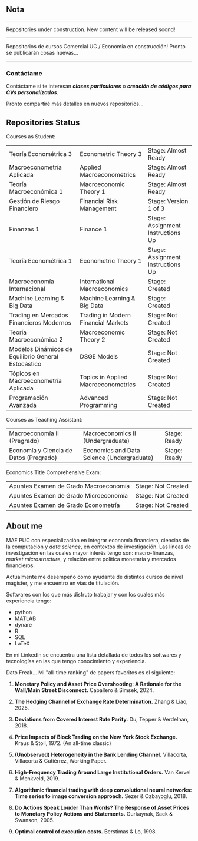 ## Nota

_________

Repositories under construction. New content will be released soond!

_________

Repositorios de cursos Comercial UC / Economía en construcción! Pronto se publicarán cosas nuevas...

_________


### Contáctame


Contáctame si te interesan _**clases particulares**_ o _**creación de códigos para CVs personalizados**_.

Pronto compartiré más detalles en nuevos repositorios...



## Repositories Status

Courses as Student:


<table style="border-collapse: collapse; width: 100%; border: none;">
  <tr>
    <td>Teoría Econométrica 3</td>
    <td>Econometric Theory 3</td>
    <td>Stage: Almost Ready</td>
  </tr>
  <tr>
    <td>Macroeconometría Aplicada</td>
    <td>Applied Macroeconometrics</td>
    <td>Stage: Almost Ready</td>
  </tr>
  <tr>
    <td>Teoría Macroeconómica 1</td>
    <td>Macroeconomic Theory 1</td>
    <td>Stage: Almost Ready</td>
  </tr>
  <tr>
    <td>Gestión de Riesgo Financiero</td>
    <td>Financial Risk Management</td>
    <td>Stage: Version 1 of 3</td>
  </tr>
  <tr>
    <td>Finanzas 1</td>
    <td>Finance 1</td>
    <td>Stage: Assignment Instructions Up</td>
  </tr>
  <tr>
    <td>Teoría Econométrica 1</td>
    <td>Econometric Theory 1</td>
    <td>Stage: Assignment Instructions Up</td>
  </tr>
  <tr>
    <td>Macroeconomía Internacional</td>
    <td>International Macroeconomics</td>
    <td>Stage: Created</td>
  </tr>
  <tr>
    <td>Machine Learning & Big Data</td>
    <td>Machine Learning & Big Data</td>
    <td>Stage: Created</td>
  </tr>
  <tr>
    <td>Trading en Mercados Financieros Modernos</td>
    <td>Trading in Modern Financial Markets</td>
    <td>Stage: Not Created</td>
  </tr>
  <tr>
    <td>Teoría Macroeconómica 2</td>
    <td>Macroeconomic Theory 2</td>
    <td>Stage: Not Created</td>
  </tr>
  <tr>
    <td>Modelos Dinámicos de Equilibrio General Estocástico</td>
    <td>DSGE Models</td>
    <td>Stage: Not Created</td>
  </tr>
  <tr>
    <td>Tópicos en Macroeconometría Aplicada</td>
    <td>Topics in Applied Macroeconometrics</td>
    <td>Stage: Not Created</td>
  </tr>
  <tr>
    <td>Programación Avanzada</td>
    <td>Advanced Programming</td>
    <td>Stage: Not Created</td>
  </tr>
</table>


Courses as Teaching Assistant:


<table style="border-collapse: collapse; width: 100%; border: none;">
  <tr>
    <td>Macroeconomía II (Pregrado)</td>
    <td>Macroeconomics II (Undergraduate)</td>
    <td>Stage: Ready</td>
  </tr>
  <tr>
    <td>Economía y Ciencia de Datos (Pregrado)</td>
    <td>Economics and Data Science (Undergraduate)</td>
    <td>Stage: Ready</td>
  </tr>
</table>


Economics Title Comprehensive Exam:


<table style="border-collapse: collapse; width: 100%; border: none;">
  <tr>
    <td>Apuntes Examen de Grado Macroeconomía</td>
    <td>Stage: Not Created</td>
  </tr>
  <tr>
    <td>Apuntes Examen de Grado Microeconomía</td>
    <td>Stage: Not Created</td>
  </tr>
  <tr>
    <td>Apuntes Examen de Grado Econometría</td>
    <td>Stage: Not Created</td>
  </tr>
</table>


## About me

MAE PUC con especialización en integrar economía financiera, ciencias de la computación y _data science_, en contextos de investigación. Las líneas de investigación en las cuales mayor interés tengo son: macro-finanzas, _market microstructure_, y relación entre política monetaria y mercados financieros.

Actualmente me desempeño como ayudante de distintos cursos de nivel magíster, y me encuentro en vías de titulación.

Softwares con los que más disfruto trabajar y con los cuales más experiencia tengo:

- python
- MATLAB
- dynare
- R
- SQL
- LaTeX

En mi LinkedIn se encuentra una lista detallada de todos los softwares y tecnologías en las que tengo conocimiento y experiencia.


Dato Freak... Mi "all-time ranking" de papers favoritos es el siguiente:


1) **Monetary Policy and Asset Price Overshooting: A Rationale for the Wall/Main Street Disconnect.** Caballero & Simsek, 2024.

2) **The Hedging Channel of Exchange Rate Determination.** Zhang & Liao, 2025.

3) **Deviations from Covered Interest Rate Parity.** Du, Tepper & Verdelhan, 2018.

4) **Price Impacts of Block Trading on the New York Stock Exchange.** Kraus & Stoll, 1972. (An all-time classic)

5) **(Unobserved) Heterogeneity in the Bank Lending Channel.** Villacorta, Villacorta & Gutiérrez, Working Paper.

6) **High-Frequency Trading Around Large Institutional Orders.** Van Kervel & Menkveld, 2019.

7) **Algorithmic financial trading with deep convolutional neural networks: Time series to image conversion approach.** Sezer & Ozbayoglu, 2018.

8) **Do Actions Speak Louder Than Words? The Response of Asset Prices to Monetary Policy Actions and Statements.** Gurkaynak, Sack & Swanson, 2005.

9) **Optimal control of execution costs.** Berstimas & Lo, 1998.


